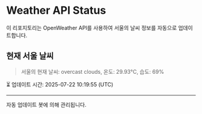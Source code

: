 
# Weather API Status

이 리포지토리는 OpenWeather API를 사용하여 서울의 날씨 정보를 자동으로 업데이트합니다.

## 현재 서울 날씨
> 서울의 현재 날씨: overcast clouds, 온도: 29.93°C, 습도: 69%

⏳ 업데이트 시간: 2025-07-22 10:19:55 (UTC)

---
자동 업데이트 봇에 의해 관리됩니다.
